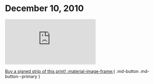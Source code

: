 # December 10, 2010

![](https://www.achewood.com/comic.php?date=12102010)

[Buy a signed strip of this print! :material-image-frame:](https://achewood-holiday-pop-up.myshopify.com/products/strip#12102010){ .md-button .md-button--primary }
